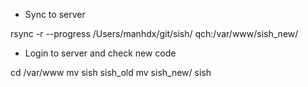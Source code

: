 * Sync to server

rsync -r --progress /Users/manhdx/git/sish/ qch:/var/www/sish_new/

* Login to server and check new code

cd /var/www
mv sish sish_old
mv sish_new/ sish